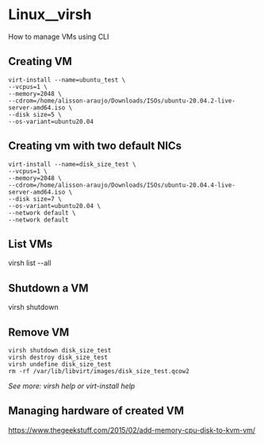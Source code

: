 # Linux__virsh
How to manage VMs using CLI


## Creating VM

```
virt-install --name=ubuntu_test \
--vcpus=1 \
--memory=2048 \
--cdrom=/home/alisson-araujo/Downloads/ISOs/ubuntu-20.04.2-live-server-amd64.iso \
--disk size=5 \
--os-variant=ubuntu20.04
```

## Creating vm with two default NICs

```
virt-install --name=disk_size_test \
--vcpus=1 \
--memory=2048 \
--cdrom=/home/alisson-araujo/Downloads/ISOs/ubuntu-20.04.4-live-server-amd64.iso \
--disk size=7 \
--os-variant=ubuntu20.04 \
--network default \
--network default
```
## List VMs

virsh list --all

## Shutdown a VM

virsh shutdown <domain>

## Remove VM

```
virsh shutdown disk_size_test
virsh destroy disk_size_test
virsh undefine disk_size_test
rm -rf /var/lib/libvirt/images/disk_size_test.qcow2
```
  
_See more: virsh help or virt-install help_

## Managing hardware of created VM

https://www.thegeekstuff.com/2015/02/add-memory-cpu-disk-to-kvm-vm/
